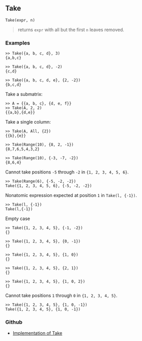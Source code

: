 ## Take

```
Take(expr, n)
```

> returns `expr` with all but the first `n` leaves removed.

### Examples

```
>> Take({a, b, c, d}, 3)
{a,b,c}

>> Take({a, b, c, d}, -2)
{c,d}

>> Take({a, b, c, d, e}, {2, -2})
{b,c,d}
```

Take a submatrix:

```
>> A = {{a, b, c}, {d, e, f}}
>> Take(A, 2, 2)
{{a,b},{d,e}}
```

Take a single column:

```
>> Take(A, All, {2})
{{b},{e}}

>> Take(Range(10), {8, 2, -1})
{8,7,6,5,4,3,2}

>> Take(Range(10), {-3, -7, -2})
{8,6,4}
```

Cannot take positions `-5` through `-2` in `{1, 2, 3, 4, 5, 6}`.

```
>> Take(Range(6), {-5, -2, -2})
Take({1, 2, 3, 4, 5, 6}, {-5, -2, -2})
```

Nonatomic expression expected at position `1` in `Take(l, {-1})`.

```
>> Take(l, {-1})
Take(l,{-1})
```

Empty case

```
>> Take({1, 2, 3, 4, 5}, {-1, -2})
{}

>> Take({1, 2, 3, 4, 5}, {0, -1})
{}

>> Take({1, 2, 3, 4, 5}, {1, 0})
{}

>> Take({1, 2, 3, 4, 5}, {2, 1})
{}

>> Take({1, 2, 3, 4, 5}, {1, 0, 2})
{}
```

Cannot take positions `1` through `0` in `{1, 2, 3, 4, 5}`.

```
>> Take({1, 2, 3, 4, 5}, {1, 0, -1})
Take({1, 2, 3, 4, 5}, {1, 0, -1})
```

### Github

* [Implementation of Take](https://github.com/axkr/symja_android_library/blob/master/symja_android_library/matheclipse-core/src/main/java/org/matheclipse/core/builtin/ListFunctions.java#L7067) 

